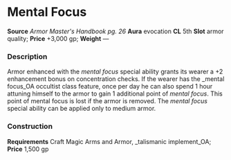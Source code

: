 ﻿---
name: "Mental Focus"
type: ['armor_quality']
price: "+3,000 gp"
description: |
  "Armor enhanced with the _mental focus_ special ability grants its wearer a +2 enhancement bonus on concentration checks. If the wearer has the _mental focus_OA occultist class feature, once per day he can also spend 1 hour attuning himself to the armor to gain 1 additional point of _mental focus_. This point of mental focus is lost if the armor is removed. The _mental focus_ special ability can be applied only to medium armor."
---

#  Mental Focus

**Source** _Armor Master's Handbook pg. 26_
**Aura** evocation **CL** 5th
**Slot** armor quality; **Price** +3,000 gp; **Weight** —

### Description

Armor enhanced with the _mental focus_ special ability grants its wearer a +2 enhancement bonus on concentration checks. If the wearer has the _mental focus_OA occultist class feature, once per day he can also spend 1 hour attuning himself to the armor to gain 1 additional point of _mental focus_. This point of mental focus is lost if the armor is removed. The _mental focus_ special ability can be applied only to medium armor.

### Construction

**Requirements** Craft Magic Arms and Armor, _talismanic implement_OA; **Price** 1,500 gp